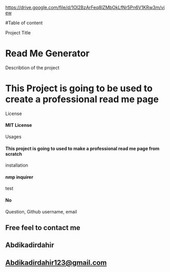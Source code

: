 
https://drive.google.com/file/d/1Ol2BzArFeq8lZMbOkLfNr5Pn6V1KRw3m/view

#Table of content

Project Title

# Read Me Generator

Describtion of the project

# This Project is going to be used to create a professional read me page 

License

####  MIT License  

Usages
#### This project is going to used to make a professional read me page from scratch 

installation
#### nmp inquirer 

 test
#### No

Question, Github username, email

## Free feel to contact me  
## Abdikadirdahir 
## Abdikadirdahir123@gmail.com 
